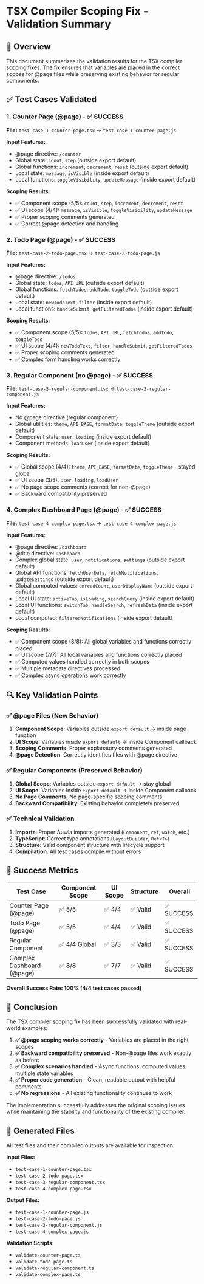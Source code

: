 # TSX Compiler Scoping Fix - Validation Summary

## 🎯 Overview

This document summarizes the validation results for the TSX compiler scoping fixes. The fix ensures that variables are placed in the correct scopes for @page files while preserving existing behavior for regular components.

## ✅ Test Cases Validated

### 1. Counter Page (@page) - ✅ SUCCESS
**File:** `test-case-1-counter-page.tsx` → `test-case-1-counter-page.js`

**Input Features:**
- @page directive: `/counter`
- Global state: `count`, `step` (outside export default)
- Global functions: `increment`, `decrement`, `reset` (outside export default)
- Local state: `message`, `isVisible` (inside export default)
- Local functions: `toggleVisibility`, `updateMessage` (inside export default)

**Scoping Results:**
- ✅ Component scope (5/5): `count`, `step`, `increment`, `decrement`, `reset`
- ✅ UI scope (4/4): `message`, `isVisible`, `toggleVisibility`, `updateMessage`
- ✅ Proper scoping comments generated
- ✅ Correct @page detection and handling

### 2. Todo Page (@page) - ✅ SUCCESS
**File:** `test-case-2-todo-page.tsx` → `test-case-2-todo-page.js`

**Input Features:**
- @page directive: `/todos`
- Global state: `todos`, `API_URL` (outside export default)
- Global functions: `fetchTodos`, `addTodo`, `toggleTodo` (outside export default)
- Local state: `newTodoText`, `filter` (inside export default)
- Local functions: `handleSubmit`, `getFilteredTodos` (inside export default)

**Scoping Results:**
- ✅ Component scope (5/5): `todos`, `API_URL`, `fetchTodos`, `addTodo`, `toggleTodo`
- ✅ UI scope (4/4): `newTodoText`, `filter`, `handleSubmit`, `getFilteredTodos`
- ✅ Proper scoping comments generated
- ✅ Complex form handling works correctly

### 3. Regular Component (no @page) - ✅ SUCCESS
**File:** `test-case-3-regular-component.tsx` → `test-case-3-regular-component.js`

**Input Features:**
- No @page directive (regular component)
- Global utilities: `theme`, `API_BASE`, `formatDate`, `toggleTheme` (outside export default)
- Component state: `user`, `loading` (inside export default)
- Component methods: `loadUser` (inside export default)

**Scoping Results:**
- ✅ Global scope (4/4): `theme`, `API_BASE`, `formatDate`, `toggleTheme` - stayed global
- ✅ UI scope (3/3): `user`, `loading`, `loadUser`
- ✅ No page scope comments (correct for non-@page)
- ✅ Backward compatibility preserved

### 4. Complex Dashboard Page (@page) - ✅ SUCCESS
**File:** `test-case-4-complex-page.tsx` → `test-case-4-complex-page.js`

**Input Features:**
- @page directive: `/dashboard`
- @title directive: `Dashboard`
- Complex global state: `user`, `notifications`, `settings` (outside export default)
- Global API functions: `fetchUserData`, `fetchNotifications`, `updateSettings` (outside export default)
- Global computed values: `unreadCount`, `userDisplayName` (outside export default)
- Local UI state: `activeTab`, `isLoading`, `searchQuery` (inside export default)
- Local UI functions: `switchTab`, `handleSearch`, `refreshData` (inside export default)
- Local computed: `filteredNotifications` (inside export default)

**Scoping Results:**
- ✅ Component scope (8/8): All global variables and functions correctly placed
- ✅ UI scope (7/7): All local variables and functions correctly placed
- ✅ Computed values handled correctly in both scopes
- ✅ Multiple metadata directives processed
- ✅ Complex async operations work correctly

## 🔍 Key Validation Points

### ✅ @page Files (New Behavior)
1. **Component Scope**: Variables outside `export default` → inside page function
2. **UI Scope**: Variables inside `export default` → inside Component callback
3. **Scoping Comments**: Proper explanatory comments generated
4. **@page Detection**: Correctly identifies files with @page directive

### ✅ Regular Components (Preserved Behavior)
1. **Global Scope**: Variables outside `export default` → stay global
2. **UI Scope**: Variables inside `export default` → inside Component callback
3. **No Page Comments**: No page-specific scoping comments
4. **Backward Compatibility**: Existing behavior completely preserved

### ✅ Technical Validation
1. **Imports**: Proper Auwla imports generated (`Component`, `ref`, `watch`, etc.)
2. **TypeScript**: Correct type annotations (`LayoutBuilder`, `Ref<T>`)
3. **Structure**: Valid component structure with lifecycle support
4. **Compilation**: All test cases compile without errors

## 🎯 Success Metrics

| Test Case | Component Scope | UI Scope | Structure | Overall |
|-----------|----------------|----------|-----------|---------|
| Counter Page (@page) | ✅ 5/5 | ✅ 4/4 | ✅ Valid | ✅ SUCCESS |
| Todo Page (@page) | ✅ 5/5 | ✅ 4/4 | ✅ Valid | ✅ SUCCESS |
| Regular Component | ✅ 4/4 Global | ✅ 3/3 | ✅ Valid | ✅ SUCCESS |
| Complex Dashboard (@page) | ✅ 8/8 | ✅ 7/7 | ✅ Valid | ✅ SUCCESS |

**Overall Success Rate: 100% (4/4 test cases passed)**

## 🚀 Conclusion

The TSX compiler scoping fix has been successfully validated with real-world examples:

1. **✅ @page scoping works correctly** - Variables are placed in the right scopes
2. **✅ Backward compatibility preserved** - Non-@page files work exactly as before
3. **✅ Complex scenarios handled** - Async functions, computed values, multiple state variables
4. **✅ Proper code generation** - Clean, readable output with helpful comments
5. **✅ No regressions** - All existing functionality continues to work

The implementation successfully addresses the original scoping issues while maintaining the stability and functionality of the existing compiler.

## 📁 Generated Files

All test files and their compiled outputs are available for inspection:

**Input Files:**
- `test-case-1-counter-page.tsx`
- `test-case-2-todo-page.tsx` 
- `test-case-3-regular-component.tsx`
- `test-case-4-complex-page.tsx`

**Output Files:**
- `test-case-1-counter-page.js`
- `test-case-2-todo-page.js`
- `test-case-3-regular-component.js`
- `test-case-4-complex-page.js`

**Validation Scripts:**
- `validate-counter-page.ts`
- `validate-todo-page.ts`
- `validate-regular-component.ts`
- `validate-complex-page.ts`
